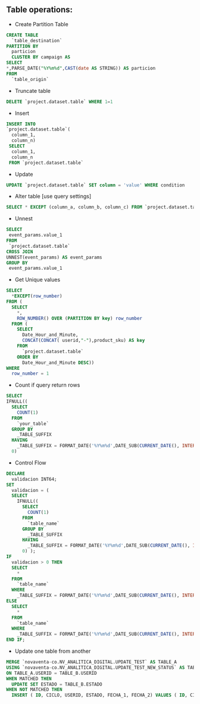 ## Table operations:

 * Create Partition Table
  ```SQL
  CREATE TABLE
    `table_destination`
  PARTITION BY
    particion
    CLUSTER BY campaign AS 
  SELECT 
  *,PARSE_DATE("%Y%m%d",CAST(date AS STRING)) AS particion 
  FROM
    `table_origin`
  ```
  * Truncate table
  ```SQL
  DELETE `project.dataset.table` WHERE 1=1
  ```
  * Insert
  ```SQL
  INSERT INTO
  `project.dataset.table`(
    column_1,
    column_n)
   SELECT
    column_1,
    column_n
   FROM `project.dataset.table`
  ```
  * Update
  ```SQL
  UPDATE `project.dataset.table` SET column = 'value' WHERE condition
  ```
  * Alter table [use query settings]
  ```SQL
  SELECT * EXCEPT (column_a, column_b, column_c) FROM `project.dataset.table`
  ```
  * Unnest
  ```SQL
  SELECT
   event_params.value_1
  FROM
   `project.dataset.table`
  CROSS JOIN
  UNNEST(event_params) AS event_params
  GROUP BY
   event_params.value_1
  ```
  * Get Unique values
  ```SQL
  SELECT
    *EXCEPT(row_number)
  FROM (
    SELECT
      *,
      ROW_NUMBER() OVER (PARTITION BY key) row_number
    FROM (
      SELECT
        Date_Hour_and_Minute,
        CONCAT(CONCAT( userid,"-"),product_sku) AS key
      FROM
        `project.dataset.table`
      ORDER BY
        Date_Hour_and_Minute DESC))
  WHERE
    row_number = 1
  ```
  * Count if query return rows
  ```SQL
  SELECT
  IFNULL((
    SELECT
      COUNT(1)
    FROM
      `your_table`
    GROUP BY
      _TABLE_SUFFIX
    HAVING
      _TABLE_SUFFIX = FORMAT_DATE('%Y%m%d',DATE_SUB(CURRENT_DATE(), INTERVAL 1 DAY)) ),
    0)
  ````
* Control Flow

```SQL
DECLARE
  validacion INT64;
SET
  validacion = (
  SELECT
    IFNULL((
      SELECT
        COUNT(1)
      FROM
        `table_name`
      GROUP BY
        _TABLE_SUFFIX
      HAVING
        _TABLE_SUFFIX = FORMAT_DATE('%Y%m%d',DATE_SUB(CURRENT_DATE(), INTERVAL 1 DAY)) ),
      0) );
IF
  validacion > 0 THEN
  SELECT
    *
  FROM
    `table_name`
  WHERE
    _TABLE_SUFFIX = FORMAT_DATE('%Y%m%d',DATE_SUB(CURRENT_DATE(), INTERVAL 1 DAY));
ELSE
  SELECT
    *
  FROM
    `table_name`
  WHERE
    _TABLE_SUFFIX = FORMAT_DATE('%Y%m%d',DATE_SUB(CURRENT_DATE(), INTERVAL 1 DAY));
END IF;
```

* Update one table from another

```SQL
MERGE `novaventa-co.NV_ANALITICA_DIGITAL.UPDATE_TEST` AS TABLE_A
USING `novaventa-co.NV_ANALITICA_DIGITAL.UPDATE_TEST_NEW_STATUS` AS TABLE_B
ON TABLE_A.USERID = TABLE_B.USERID
WHEN MATCHED THEN
  UPDATE SET ESTADO = TABLE_B.ESTADO
WHEN NOT MATCHED THEN
  INSERT ( ID, CICLO, USERID, ESTADO, FECHA_1, FECHA_2) VALUES ( ID, CICLO, USERID, ESTADO, FECHA_1, FECHA_2)
```  


